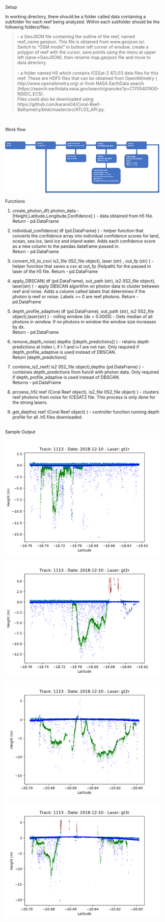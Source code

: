 Setup </br>

In working directory, there should be a folder called data containing a subfolder for each reef being analyzed. Within each subfolder should be the following folders/files:
</br>
<blockquote>
- a GeoJSON file containing the outline of the reef, named reef_name.geojson. This file is obtained from www.geojson.io/. Switch to "OSM model" in bottom left corner of window, create a polygon of reef with the cursor, save points using the menu at upper left (save->GeoJSON), then rename map.geojson file and move to data directory.</br></br>
- a folder named H5 which contains ICESat-2 ATL03 data files for this reef. These are HDF5 files that can be obtained from OpenAltimetry ( http://www.openaltimetry.org) or from NASA EarthData search (https://search.earthdata.nasa.gov/search/granules?p=C1705401930-NSIDC_ECS). </br>
Files could also be downloaded using https://github.com/karans04/Coral-Reef-Bathymetry/blob/master/src/ATL03_API.py. 
</blockquote> </br></br>
Work flow </br></br>

![image info](./assets/Depth_profile.png)

Functions 

1. create_photon_df( photon_data - [Height,Latitude,Longitude,Confidence] ) - data obtained from h5 file. </br>
Return - pd.DataFrame </br>

2. individual_confidence( df (pd.DataFrame) ) - helper function that converts the confidence array into individual confidence scores for land, ocean, sea ice, land ice and inland water. Adds each confidence score as a new column to the pandas dataframe passed in. </br>
Return - pd.DataFrame </br>

3. convert_h5_to_csv( is2_file (IS2_file object), laser (str) , out_fp (str) ) - helper function that saves a csv at out_fp (fielpath) for the passed in laser of the h5 file.
Return - pd.DataFrame </br>

4. apply_DBSCAN( df (pd.DataFrame), out_path (str), is2 (IS2_file object), laser(str) ) - apply DBSCAN algorithm on photon data to cluster between reef and noise. Adds a column called labels that determines if the photon is reef or noise. Labels >= 0 are reef photons.
Return - pd.DataFrame </br>

5. depth_profile_adaptive( df (pd.DataFrame), out_path (str), is2 (IS2_file object),laser(str) ) - rolling window (dx = 0.0005) - Gets median of all photons in window. If no photons in window the window size increases by dx. </br>
Return - pd.DataFrame </br>

6. remove_depth_noise( depths ([depth_predictions]) ) - retains depth predictions at index i, if i-1 and i+1 are not nan. Only required if depth_profile_adaptive is used instead of DBSCAN. </br>
Return [depth_predictions] </br>

7. combine_is2_reef( is2 (IS2_file object),depths (pd.DataFrame) ) - combines depth_predictions from func6 with photon data. Only required if depth_profile_adaptive is used instead of DBSCAN.  </br>
Returns - pd.DataFrame </br>

8. prcoess_h5( reef (Coral Reef object), is2_file (IS2_file object) ) - clusters reef photons from noise for ICESAT2 file. This process is only done for the strong lasers. </br>

9. get_depths( reef (Coral Reef object) ) - controller function running depth profile for all .h5 files downloaded. </br>

</br>
Sample Output </br>

![image](./../reefs/Moce_IS2_sample1.png)

![image](./../reefs/Moce_IS2_sample2.png)

![image](./../reefs/Ono_i_Lau_IS2_sample1.png)

![image](./../reefs/Ono_i_Lau_IS2_sample2.png)
